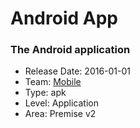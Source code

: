 # Android App
### The Android application
* Release Date: 2016-01-01
* Team: [Mobile](./../teams/mobile.md)
* Type: apk
* Level: Application
* Area: Premise v2
